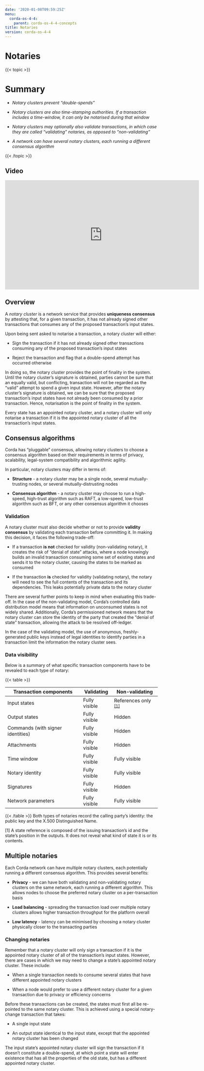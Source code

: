 ```yaml
---
date: '2020-01-08T09:59:25Z'
menu:
  corda-os-4-4:
    parent: corda-os-4-4-concepts
title: Notaries
version: corda-os-4-4
---
```



# Notaries


{{< topic >}}
# Summary


* *Notary clusters prevent “double-spends”*


* *Notary clusters are also time-stamping authorities. If a transaction includes a time-window, it can only be notarised during that window*


* *Notary clusters may optionally also validate transactions, in which case they are called “validating” notaries, as opposed to “non-validating”*


* *A network can have several notary clusters, each running a different consensus algorithm*



{{< /topic >}}
## Video

<iframe src="https://player.vimeo.com/video/214138458" width="640" height="360" frameborder="0" webkitallowfullscreen="true" mozallowfullscreen="true" allowfullscreen="true"></iframe>


<p></p>

## Overview

A *notary cluster* is a network service that provides **uniqueness consensus** by attesting that, for a given
                transaction, it has not already signed other transactions that consumes any of the proposed transaction’s input states.

Upon being sent asked to notarise a transaction, a notary cluster will either:


* Sign the transaction if it has not already signed other transactions consuming any of the proposed transaction’s
                        input states


* Reject the transaction and flag that a double-spend attempt has occurred otherwise


In doing so, the notary cluster provides the point of finality in the system. Until the notary cluster’s signature is
                obtained, parties cannot be sure that an equally valid, but conflicting, transaction will not be regarded as the
                “valid” attempt to spend a given input state. However, after the notary cluster’s signature is obtained, we can be sure
                that the proposed transaction’s input states have not already been consumed by a prior transaction. Hence, notarisation
                is the point of finality in the system.

Every state has an appointed notary cluster, and a notary cluster will only notarise a transaction if it is the
                appointed notary cluster of all the transaction’s input states.


## Consensus algorithms

Corda has “pluggable” consensus, allowing notary clusters to choose a consensus algorithm based on their requirements in
                terms of privacy, scalability, legal-system compatibility and algorithmic agility.

In particular, notary clusters may differ in terms of:


* **Structure** - a notary cluster may be a single node, several mutually-trusting nodes, or several
                        mutually-distrusting nodes


* **Consensus algorithm** - a notary cluster may choose to run a high-speed, high-trust algorithm such as RAFT, a
                        low-speed, low-trust algorithm such as BFT, or any other consensus algorithm it chooses



### Validation

A notary cluster must also decide whether or not to provide **validity consensus** by validating each transaction
                    before committing it. In making this decision, it faces the following trade-off:


* If a transaction **is not** checked for validity (non-validating notary), it creates the risk of “denial of state” attacks, where a node
                            knowingly builds an invalid transaction consuming some set of existing states and sends it to the
                            notary cluster, causing the states to be marked as consumed


* If the transaction **is** checked for validity (validating notary), the notary will need to see the full contents of the transaction and
                            its dependencies. This leaks potentially private data to the notary cluster


There are several further points to keep in mind when evaluating this trade-off. In the case of the non-validating
                    model, Corda’s controlled data distribution model means that information on unconsumed states is not widely shared.
                    Additionally, Corda’s permissioned network means that the notary cluster can store the identity of the party that
                    created the “denial of state” transaction, allowing the attack to be resolved off-ledger.

In the case of the validating model, the use of anonymous, freshly-generated public keys instead of legal identities to
                    identify parties in a transaction limit the information the notary cluster sees.


### Data visibility

Below is a summary of what specific transaction components have to be revealed to each type of notary:


{{< table >}}

|Transaction components|Validating|Non-validating|
|-----------------------------------|---------------|-----------------------|
|Input states|Fully visible|References only <sup>[\[1\]](#key-concepts-notaries-id1)|
|Output states|Fully visible|Hidden|
|Commands (with signer identities)|Fully visible|Hidden|
|Attachments|Fully visible|Hidden|
|Time window|Fully visible|Fully visible|
|Notary identity|Fully visible|Fully visible|
|Signatures|Fully visible|Hidden|
|Network parameters|Fully visible|Fully visible|

{{< /table >}}
Both types of notaries record the calling party’s identity: the public key and the X.500 Distinguished Name.



<a name="key-concepts-notaries-id1"></a>

\[1\] A state reference is composed of the issuing transaction’s id and the state’s position in the outputs. It does not
                        reveal what kind of state it is or its contents.


## Multiple notaries

Each Corda network can have multiple notary clusters, each potentially running a different consensus algorithm. This
                provides several benefits:


* **Privacy** - we can have both validating and non-validating notary clusters on the same network, each running a
                        different algorithm. This allows nodes to choose the preferred notary cluster on a per-transaction basis


* **Load balancing** - spreading the transaction load over multiple notary clusters allows higher transaction
                        throughput for the platform overall


* **Low latency** - latency can be minimised by choosing a notary cluster physically closer to the transacting parties



### Changing notaries

Remember that a notary cluster will only sign a transaction if it is the appointed notary cluster of all of the
                    transaction’s input states. However, there are cases in which we may need to change a state’s appointed notary cluster.
                    These include:


* When a single transaction needs to consume several states that have different appointed notary clusters


* When a node would prefer to use a different notary cluster for a given transaction due to privacy or efficiency
                            concerns


Before these transactions can be created, the states must first all be re-pointed to the same notary cluster. This is
                    achieved using a special notary-change transaction that takes:


* A single input state


* An output state identical to the input state, except that the appointed notary cluster has been changed


The input state’s appointed notary cluster will sign the transaction if it doesn’t constitute a double-spend, at which
                    point a state will enter existence that has all the properties of the old state, but has a different appointed notary
                    cluster.


